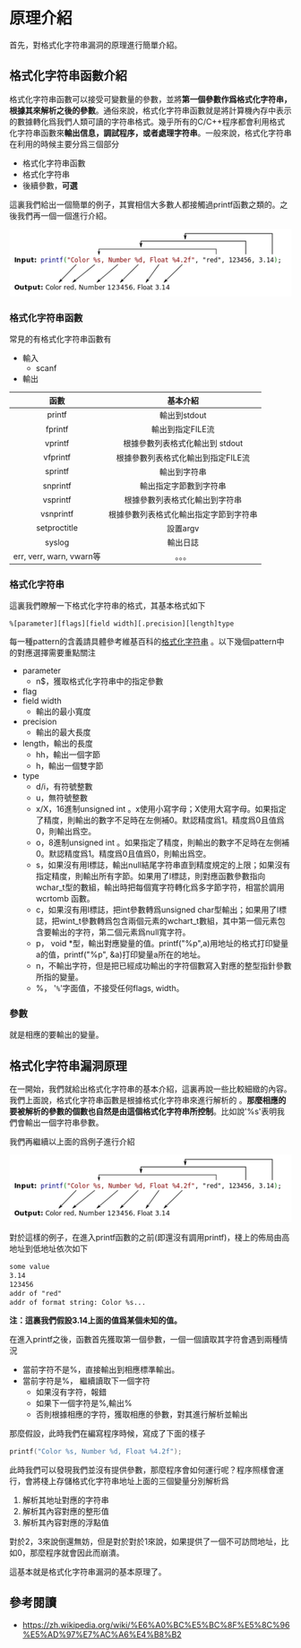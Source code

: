 # 原理介紹

首先，對格式化字符串漏洞的原理進行簡單介紹。

## 格式化字符串函數介紹

格式化字符串函數可以接受可變數量的參數，並將**第一個參數作爲格式化字符串，根據其來解析之後的參數**。通俗來說，格式化字符串函數就是將計算機內存中表示的數據轉化爲我們人類可讀的字符串格式。幾乎所有的C/C++程序都會利用格式化字符串函數來**輸出信息，調試程序，或者處理字符串**。一般來說，格式化字符串在利用的時候主要分爲三個部分

- 格式化字符串函數
- 格式化字符串
- 後續參數，**可選**

這裏我們給出一個簡單的例子，其實相信大多數人都接觸過printf函數之類的。之後我們再一個一個進行介紹。

![](./figure/printf.png)

### 格式化字符串函數

常見的有格式化字符串函數有

-   輸入
    -   scanf
-   輸出

|           函數            |        基本介紹         |
| :---------------------: | :-----------------: |
|         printf          |      輸出到stdout      |
|         fprintf         |     輸出到指定FILE流      |
|         vprintf         | 根據參數列表格式化輸出到 stdout |
|        vfprintf         | 根據參數列表格式化輸出到指定FILE流 |
|         sprintf         |       輸出到字符串        |
|        snprintf         |     輸出指定字節數到字符串     |
|        vsprintf         |   根據參數列表格式化輸出到字符串   |
|        vsnprintf        | 根據參數列表格式化輸出指定字節到字符串 |
|      setproctitle       |       設置argv        |
|         syslog          |        輸出日誌         |
| err, verr, warn, vwarn等 |         。。。         |

### 格式化字符串

這裏我們瞭解一下格式化字符串的格式，其基本格式如下

```
%[parameter][flags][field width][.precision][length]type
```
每一種pattern的含義請具體參考維基百科的[格式化字符串](https://zh.wikipedia.org/wiki/%E6%A0%BC%E5%BC%8F%E5%8C%96%E5%AD%97%E7%AC%A6%E4%B8%B2) 。以下幾個pattern中的對應選擇需要重點關注

-   parameter
    -   n$，獲取格式化字符串中的指定參數
-   flag
-   field width
    -   輸出的最小寬度
-   precision
    -   輸出的最大長度
-   length，輸出的長度
    -   hh，輸出一個字節
    -   h，輸出一個雙字節
-   type
    -   d/i，有符號整數
    -   u，無符號整數
    -   x/X，16進制unsigned int 。x使用小寫字母；X使用大寫字母。如果指定了精度，則輸出的數字不足時在左側補0。默認精度爲1。精度爲0且值爲0，則輸出爲空。
    -   o，8進制unsigned int 。如果指定了精度，則輸出的數字不足時在左側補0。默認精度爲1。精度爲0且值爲0，則輸出爲空。
    -   s，如果沒有用l標誌，輸出null結尾字符串直到精度規定的上限；如果沒有指定精度，則輸出所有字節。如果用了l標誌，則對應函數參數指向wchar\_t型的數組，輸出時把每個寬字符轉化爲多字節字符，相當於調用wcrtomb 函數。
    -   c，如果沒有用l標誌，把int參數轉爲unsigned char型輸出；如果用了l標誌，把wint\_t參數轉爲包含兩個元素的wchart_t數組，其中第一個元素包含要輸出的字符，第二個元素爲null寬字符。
    -   p， void \*型，輸出對應變量的值。printf("%p",a)用地址的格式打印變量a的值，printf("%p", &a)打印變量a所在的地址。
    -   n，不輸出字符，但是把已經成功輸出的字符個數寫入對應的整型指針參數所指的變量。
    -   %， '``%``'字面值，不接受任何flags, width。

### 參數

就是相應的要輸出的變量。

## 格式化字符串漏洞原理

在一開始，我們就給出格式化字符串的基本介紹，這裏再說一些比較細緻的內容。我們上面說，格式化字符串函數是根據格式化字符串來進行解析的 。**那麼相應的要被解析的參數的個數也自然是由這個格式化字符串所控制**。比如說'%s'表明我們會輸出一個字符串參數。

我們再繼續以上面的爲例子進行介紹

![基本例子](./figure/printf.png)

對於這樣的例子，在進入printf函數的之前(即還沒有調用printf)，棧上的佈局由高地址到低地址依次如下

```text
some value
3.14
123456
addr of "red"
addr of format string: Color %s...
```

**注：這裏我們假設3.14上面的值爲某個未知的值。**

在進入printf之後，函數首先獲取第一個參數，一個一個讀取其字符會遇到兩種情況

-   當前字符不是%，直接輸出到相應標準輸出。
-   當前字符是%， 繼續讀取下一個字符
    -   如果沒有字符，報錯
    -   如果下一個字符是%,輸出%
    -   否則根據相應的字符，獲取相應的參數，對其進行解析並輸出

那麼假設，此時我們在編寫程序時候，寫成了下面的樣子

```C
printf("Color %s, Number %d, Float %4.2f");
```

此時我們可以發現我們並沒有提供參數，那麼程序會如何運行呢？程序照樣會運行，會將棧上存儲格式化字符串地址上面的三個變量分別解析爲

1. 解析其地址對應的字符串
2. 解析其內容對應的整形值
3. 解析其內容對應的浮點值

對於2，3來說倒還無妨，但是對於對於1來說，如果提供了一個不可訪問地址，比如0，那麼程序就會因此而崩潰。

這基本就是格式化字符串漏洞的基本原理了。

## 參考閱讀

- https://zh.wikipedia.org/wiki/%E6%A0%BC%E5%BC%8F%E5%8C%96%E5%AD%97%E7%AC%A6%E4%B8%B2
